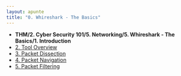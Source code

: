 ```yaml
---
layout: apunte
title: "0. Whireshark - The Basics"
---
```


- **THM/2. Cyber Security 101/5. Networking/5. Whireshark - The Basics/1. Introduction**
- [2. Tool Overview](/apuntes/thm/2-cyber-security-101/5-networking/5-whireshark-the-basics/2-tool-overview/)
- [3. Packet Dissection](/apuntes/thm/2-cyber-security-101/5-networking/5-whireshark-the-basics/3-packet-dissection/)
- [4. Packet Navigation](/apuntes/thm/2-cyber-security-101/5-networking/5-whireshark-the-basics/4-packet-navigation/)
- [5. Packet Filtering](/apuntes/thm/2-cyber-security-101/5-networking/5-whireshark-the-basics/5-packet-filtering/)
